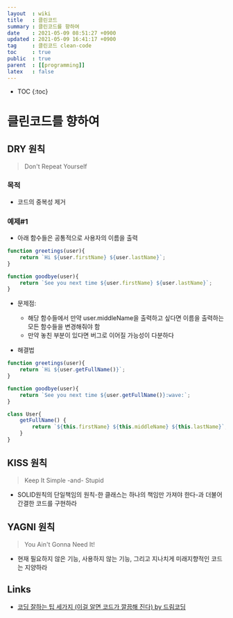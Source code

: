 ```yaml
---
layout  : wiki
title   : 클린코드
summary : 클린코드를 향하여
date    : 2021-05-09 08:51:27 +0900
updated : 2021-05-09 16:41:17 +0900
tag     : 클린코드 clean-code
toc     : true
public  : true
parent  : [[programming]]
latex   : false
---
```

* TOC
{:toc}

# 클린코드를 향하여

## DRY 원칙
> Don't Repeat Yourself

### 목적
* 코드의 중복성 제거

### 예제#1

* 아래 함수들은 공통적으로 사용자의 이름을 출력
```javascript
function greetings(user){
    return `Hi ${user.firstName} ${user.lastName}`;
}

function goodbye(user){
    return `See you next time ${user.firstName} ${user.lastName}`;
}

```

* 문제점:
    * 해당 함수들에서 만약 user.middleName을 출력하고 싶다면 이름을 출력하는 모든 함수들을 변경해줘야 함
    * 만약 놓친 부분이 있다면 버그로 이어질 가능성이 다분하다

* 해결법
```javascript
function greetings(user){
    return `Hi ${user.getFullName()}`;
}

function goodbye(user){
    return `See you next time ${user.getFullName()}:wave:`;
}

class User{
    getFullName() {
        return `${this.firstName} ${this.middleName} ${this.lastName}`; // 이부분만 변경해주면 User 클래스를 사용하는 함수들은 getFullName()만 호출해주고 변경에 무심해도 된다.
    }
}
```

## KISS 원칙
> Keep It Simple -and- Stupid
* SOLID원칙의 단일책임의 원칙-한 클래스는 하나의 책임만 가져야 한다-과 더불어 간결한 코드를 구현하라

## YAGNI 원칙
> You Ain't Gonna Need It!
* 현재 필요하지 않은 기능, 사용하지 않는 기능, 그리고 지나치게 미래지향적인 코드는 지양하라

## Links
* [코딩 잘하는 팁 세가지 (이걸 알면 코드가 깔끔해 진다) by 드림코딩](https://www.youtube.com/watch?v=jafa3cqoAVM&t=401s)
